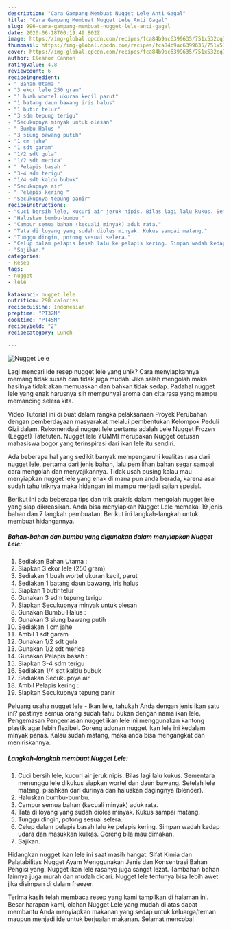 ```yaml
---
description: "Cara Gampang Membuat Nugget Lele Anti Gagal"
title: "Cara Gampang Membuat Nugget Lele Anti Gagal"
slug: 996-cara-gampang-membuat-nugget-lele-anti-gagal
date: 2020-06-18T00:19:49.802Z
image: https://img-global.cpcdn.com/recipes/fca84b9ac6399635/751x532cq70/nugget-lele-foto-resep-utama.jpg
thumbnail: https://img-global.cpcdn.com/recipes/fca84b9ac6399635/751x532cq70/nugget-lele-foto-resep-utama.jpg
cover: https://img-global.cpcdn.com/recipes/fca84b9ac6399635/751x532cq70/nugget-lele-foto-resep-utama.jpg
author: Eleanor Cannon
ratingvalue: 4.8
reviewcount: 6
recipeingredient:
- " Bahan Utama "
- "3 ekor lele 250 gram"
- "1 buah wortel ukuran kecil parut"
- "1 batang daun bawang iris halus"
- "1 butir telur"
- "3 sdm tepung terigu"
- "Secukupnya minyak untuk olesan"
- " Bumbu Halus "
- "3 siung bawang putih"
- "1 cm jahe"
- "1 sdt garam"
- "1/2 sdt gula"
- "1/2 sdt merica"
- " Pelapis basah "
- "3-4 sdm terigu"
- "1/4 sdt kaldu bubuk"
- "Secukupnya air"
- " Pelapis kering "
- "Secukupnya tepung panir"
recipeinstructions:
- "Cuci bersih lele, kucuri air jeruk nipis. Bilas lagi lalu kukus. Sementara menunggu lele dikukus siapkan wortel dan daun bawang. Setelah lele matang, pisahkan dari durinya dan haluskan dagingnya (blender)."
- "Haluskan bumbu-bumbu."
- "Campur semua bahan (kecuali minyak) aduk rata."
- "Tata di loyang yang sudah dioles minyak. Kukus sampai matang."
- "Tunggu dingin, potong sesuai selera."
- "Celup dalam pelapis basah lalu ke pelapis kering. Simpan wadah kedap udara dan masukkan kulkas. Goreng bila mau dimakan."
- "Sajikan."
categories:
- Resep
tags:
- nugget
- lele

katakunci: nugget lele 
nutrition: 298 calories
recipecuisine: Indonesian
preptime: "PT32M"
cooktime: "PT45M"
recipeyield: "2"
recipecategory: Lunch

---
```



![Nugget Lele](https://img-global.cpcdn.com/recipes/fca84b9ac6399635/751x532cq70/nugget-lele-foto-resep-utama.jpg)

Lagi mencari ide resep nugget lele yang unik? Cara menyiapkannya memang tidak susah dan tidak juga mudah. Jika salah mengolah maka hasilnya tidak akan memuaskan dan bahkan tidak sedap. Padahal nugget lele yang enak harusnya sih mempunyai aroma dan cita rasa yang mampu memancing selera kita.

Video Tutorial ini di buat dalam rangka pelaksanaan Proyek Perubahan dengan pemberdayaan masyarakat melalui pembentukan Kelompok Peduli Gizi dalam. Rekomendasi nugget lele pertama adalah Lele Nugget Frozen (Legget) Tatetuten. Nugget lele YUMMI merupakan Nugget cetusan mahasiswa bogor yang terinspirasi dari ikan lele itu sendiri.

Ada beberapa hal yang sedikit banyak mempengaruhi kualitas rasa dari nugget lele, pertama dari jenis bahan, lalu pemilihan bahan segar sampai cara mengolah dan menyajikannya. Tidak usah pusing kalau mau menyiapkan nugget lele yang enak di mana pun anda berada, karena asal sudah tahu triknya maka hidangan ini mampu menjadi sajian spesial.


Berikut ini ada beberapa tips dan trik praktis dalam mengolah nugget lele yang siap dikreasikan. Anda bisa menyiapkan Nugget Lele memakai 19 jenis bahan dan 7 langkah pembuatan. Berikut ini langkah-langkah untuk membuat hidangannya.

<!--inarticleads1-->

##### Bahan-bahan dan bumbu yang digunakan dalam menyiapkan Nugget Lele:

1. Sediakan  Bahan Utama :
1. Siapkan 3 ekor lele (250 gram)
1. Sediakan 1 buah wortel ukuran kecil, parut
1. Sediakan 1 batang daun bawang, iris halus
1. Siapkan 1 butir telur
1. Gunakan 3 sdm tepung terigu
1. Siapkan Secukupnya minyak untuk olesan
1. Gunakan  Bumbu Halus :
1. Gunakan 3 siung bawang putih
1. Sediakan 1 cm jahe
1. Ambil 1 sdt garam
1. Gunakan 1/2 sdt gula
1. Gunakan 1/2 sdt merica
1. Gunakan  Pelapis basah :
1. Siapkan 3-4 sdm terigu
1. Sediakan 1/4 sdt kaldu bubuk
1. Sediakan Secukupnya air
1. Ambil  Pelapis kering :
1. Siapkan Secukupnya tepung panir


Peluang usaha nugget lele - Ikan lele, tahukah Anda dengan jenis ikan satu ini? pastinya semua orang sudah tahu bukan dengan nama ikan lele. Pengemasan Pengemasan nugget ikan lele ini menggunakan kantong plastik agar lebih flexibel. Goreng adonan nugget ikan lele ini kedalam minyak panas. Kalau sudah matang, maka anda bisa mengangkat dan meniriskannya. 

<!--inarticleads2-->

##### Langkah-langkah membuat Nugget Lele:

1. Cuci bersih lele, kucuri air jeruk nipis. Bilas lagi lalu kukus. Sementara menunggu lele dikukus siapkan wortel dan daun bawang. Setelah lele matang, pisahkan dari durinya dan haluskan dagingnya (blender).
1. Haluskan bumbu-bumbu.
1. Campur semua bahan (kecuali minyak) aduk rata.
1. Tata di loyang yang sudah dioles minyak. Kukus sampai matang.
1. Tunggu dingin, potong sesuai selera.
1. Celup dalam pelapis basah lalu ke pelapis kering. Simpan wadah kedap udara dan masukkan kulkas. Goreng bila mau dimakan.
1. Sajikan.


Hidangkan nugget ikan lele ini saat masih hangat. Sifat Kimia dan Palatabilitas Nugget Ayam Menggunakan Jenis dan Konsentrasi Bahan Pengisi yang. Nugget ikan lele rasanya juga sangat lezat. Tambahan bahan lainnya juga murah dan mudah dicari. Nugget lele tentunya bisa lebih awet jika disimpan di dalam freezer. 

Terima kasih telah membaca resep yang kami tampilkan di halaman ini. Besar harapan kami, olahan Nugget Lele yang mudah di atas dapat membantu Anda menyiapkan makanan yang sedap untuk keluarga/teman maupun menjadi ide untuk berjualan makanan. Selamat mencoba!
